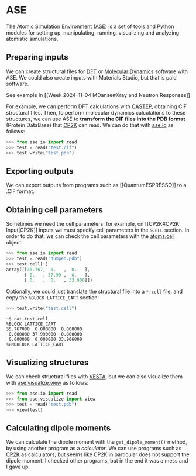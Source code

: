 # ASE

The [Atomic Simulation Environment (ASE)](https://wiki.fysik.dtu.dk/ase/index.html) is a set of tools and Python modules for setting up, manipulating, running, visualizing and analyzing atomistic simulations.

## Preparing inputs

We can create structural files for [DFT](https://en.wikipedia.org/wiki/Density_functional_theory) or [Molecular Dynamics](https://en.wikipedia.org/wiki/Molecular_dynamics) software with ASE. We could also create inputs with Materials Studio, but that is paid software.

See example in [[Week 2024-11-04 MDanse#Xray and Neutron Responses]]

For example, we can perform DFT calculations with [CASTEP](CASTEP.md), obtaining CIF structural files. Then, to perform molecular dynamics calculations to these structures, we can use ASE to **transform the CIF files into the PDB format** (Protein DataBase) that [CP2K](https://www.cp2k.org/about) can read.
We can do that with [ase.io](https://wiki.fysik.dtu.dk/ase/ase/io/io.html) as follows:
```python
>>> from ase.io import read
>>> test = read("test.cif")
>>> test.write("test.pdb")
```

## Exporting outputs

We can export outputs from programs such as [[QuantumESPRESSO]] to a .CIF format.

## Obtaining cell parameters

Sometimes we need the cell parameters: for example, on [[CP2K#CP2K Input|CP2K]] inputs we must specify cell parameters in the `&CELL` section. In order to do that, we can check the cell parameters with the [atoms.cell](https://wiki.fysik.dtu.dk/ase/ase/cell.html) object:
```python
>>> from ase.io import read
>>> test = read("dumped.pdb")
>>> test.cell[:]
array([[35.767,  0.   ,  0.   ],
       [ 0.   , 37.99 ,  0.   ],
       [ 0.   ,  0.   , 33.906]])
```

Optionally, we could just translate the structural file into a `*.cell` file, and copy the `%BLOCK LATTICE_CART` section:
```python
>>> test.write("test.cell")
```
```shell
~$ cat test.cell
%BLOCK LATTICE_CART
35.767000  0.000000  0.000000
 0.000000 37.990000  0.000000
 0.000000  0.000000 33.906000
%ENDBLOCK LATTICE_CART
```

## Visualizing structures

We can check structural files with [VESTA](https://jp-minerals.org/vesta/en/), but we can also visualize them with [ase.visualize.view](https://wiki.fysik.dtu.dk/ase/ase/visualize/visualize.html) as follows:
```python
>>> from ase.io import read
>>> from ase.visualize import view
>>> test = read("test.pdb")
>>> view(test)
```

## Calculating dipole moments

We can calculate the dipole moment with the `get_dipole_moment()` method, by using another program as a *calculator*. We can use programs such as [CP2K](https://www.cp2k.org/about) as calculators, but seems like CP2K in particular does not support the dipole moment. I checked other programs, but in the end it was a mess and I gave up.

